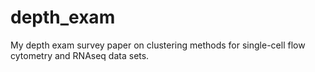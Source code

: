 # depth_exam
My depth exam survey paper on clustering methods for single-cell flow cytometry and RNAseq data sets.
